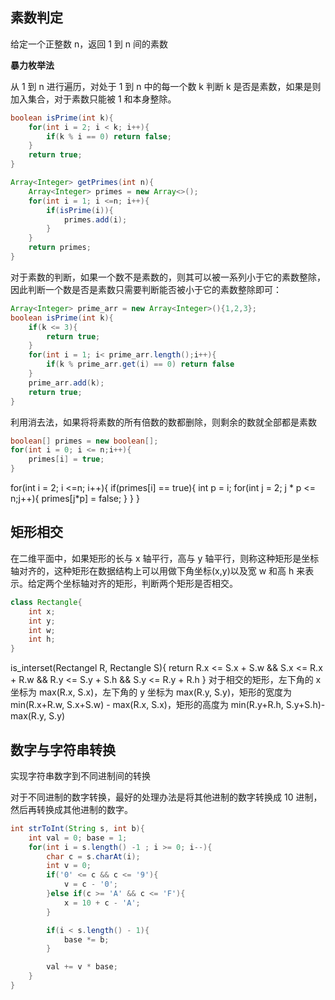 ## 素数判定

给定一个正整数 n，返回 1 到 n 间的素数

**暴力枚举法**

从 1 到 n 进行遍历，对处于 1 到 n 中的每一个数 k 判断 k 是否是素数，如果是则加入集合，对于素数只能被 1 和本身整除。

```java
boolean isPrime(int k){
    for(int i = 2; i < k; i++){
        if(k % i == 0) return false;
    }
    return true;
}

Array<Integer> getPrimes(int n){
    Array<Integer> primes = new Array<>();
    for(int i = 1; i <=n; i++){
        if(isPrime(i)){
            primes.add(i);
        }
    }
    return primes;
}
```
对于素数的判断，如果一个数不是素数的，则其可以被一系列小于它的素数整除，因此判断一个数是否是素数只需要判断能否被小于它的素数整除即可：
```java
Array<Integer> prime_arr = new Array<Integer>(){1,2,3};
boolean isPrime(int k){
    if(k <= 3){
        return true;
    }
    for(int i = 1; i< prime_arr.length();i++){
        if(k % prime_arr.get(i) == 0) return false
    }
    prime_arr.add(k);
    return true;
}
```
利用消去法，如果将将素数的所有倍数的数都删除，则剩余的数就全部都是素数
```java
boolean[] primes = new boolean[];
for(int i = 0; i <= n;i++){
    primes[i] = true;
}
```
for(int i = 2; i <=n; i++){
    if(primes[i] == true){
        int p = i;
        for(int j = 2; j * p <= n;j++){
            primes[j*p] = false;
        }
    }
}

## 矩形相交

在二维平面中，如果矩形的长与 x 轴平行，高与 y 轴平行，则称这种矩形是坐标轴对齐的，这种矩形在数据结构上可以用做下角坐标(x,y)以及宽 w 和高 h 来表示。给定两个坐标轴对齐的矩形，判断两个矩形是否相交。

```java
class Rectangle{
    int x;
    int y;
    int w;
    int h;
}
```
is_interset(Rectangel R, Rectangle S){
    return R.x <= S.x + S.w && S.x <= R.x + R.w && R.y <= S.y + S.h && S.y <= R.y + R.h
}
对于相交的矩形，左下角的 x 坐标为 max(R.x, S.x)，左下角的 y 坐标为 max(R.y, S.y)，矩形的宽度为 min(R.x+R.w, S.x+S.w) - max(R.x, S.x)，矩形的高度为 min(R.y+R.h, S.y+S.h)-max(R.y, S.y)

## 数字与字符串转换

实现字符串数字到不同进制间的转换

对于不同进制的数字转换，最好的处理办法是将其他进制的数字转换成 10 进制，然后再转换成其他进制的数字。

```java
int strToInt(String s, int b){
    int val = 0; base = 1;
    for(int i = s.length() -1 ; i >= 0; i--){
        char c = s.charAt(i);
        int v = 0;
        if('0' <= c && c <= '9'){
            v = c - '0';
        }else if(c >= 'A' && c <= 'F'){
            x = 10 + c - 'A';
        }

        if(i < s.length() - 1){
            base *= b;
        }

        val += v * base;
    }
}
```